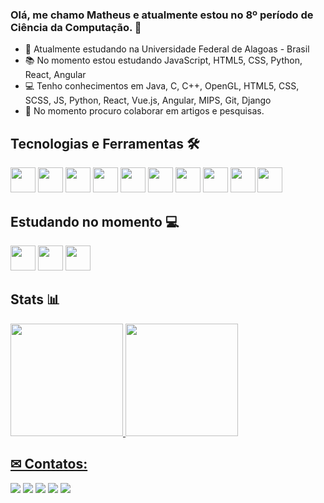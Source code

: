 ### Olá, me chamo Matheus e atualmente estou no 8º período de Ciência da Computação. 👋



- 🔭 Atualmente estudando na Universidade Federal de Alagoas - Brasil
- 📚 No momento estou estudando JavaScript, HTML5, CSS, Python, React, Angular
- 💻 Tenho conhecimentos em Java, C, C++, OpenGL, HTML5, CSS, SCSS, JS, Python, React, Vue.js, Angular, MIPS, Git, Django
- 👯 No momento procuro colaborar em artigos e pesquisas.

## Tecnologias e Ferramentas 🛠 

<img src="https://cdn.jsdelivr.net/gh/devicons/devicon/icons/angularjs/angularjs-plain.svg" width="40" height="40"/>  <img src="https://cdn.jsdelivr.net/gh/devicons/devicon/icons/react/react-original.svg" width="40" height="40"/>  <img src="https://cdn.jsdelivr.net/gh/devicons/devicon/icons/github/github-original.svg" width="40" height="40"/>  <img src="https://cdn.jsdelivr.net/gh/devicons/devicon/icons/git/git-original-wordmark.svg" width="40" height="40"/>  <img src="https://cdn.jsdelivr.net/gh/devicons/devicon/icons/java/java-original-wordmark.svg" width="40" height="40"/>  <img src="https://cdn.jsdelivr.net/gh/devicons/devicon/icons/linux/linux-original.svg" width="40" height="40"/>  <img src="https://cdn.jsdelivr.net/gh/devicons/devicon/icons/javascript/javascript-original.svg" width="40" height="40"/>  <img src="https://cdn.jsdelivr.net/gh/devicons/devicon/icons/html5/html5-plain-wordmark.svg" width="40" height="40"/>  <img src="https://cdn.jsdelivr.net/gh/devicons/devicon/icons/django/django-plain-wordmark.svg" width="40" height="40"/>  <img src="https://cdn.jsdelivr.net/gh/devicons/devicon/icons/python/python-original.svg" width="40" height="40"/>

## Estudando no momento 💻

<img src="https://cdn.jsdelivr.net/gh/devicons/devicon/icons/angularjs/angularjs-plain.svg" width="40" height="40"/>  <img src="https://cdn.jsdelivr.net/gh/devicons/devicon/icons/react/react-original.svg" width="40" height="40"/>  <img src="https://cdn.jsdelivr.net/gh/devicons/devicon/icons/typescript/typescript-original.svg" width="40" height="40"/>

## Stats 📊

<a href="https://github.com/PomboObeso">
<img height="180em" src="https://github-readme-stats.vercel.app/api/top-langs/?username=PomboObeso&layout=compact&langs_count=7&theme=dracula"/>
<img height="180em" src="https://github-readme-stats.vercel.app/api?username=PomboObeso&show_icons=true&theme=dracula&include_all_commits=true&count_private=true"/>
</div>

## ✉ Contatos:

<div>
<a href="https://www.youtube.com/c/ChatoGamer" target="_blank"><img src="https://img.shields.io/badge/YouTube-FF0000?style=for-the-badge&logo=youtube&logoColor=white" target="_blank"></a>
<a href="https://www.instagram.com/matheus_g1998/" target="_blank"><img src="https://img.shields.io/badge/-Instagram-%23E4405F?style=for-the-badge&logo=instagram&logoColor=white" target="_blank"></a>
<a href="https://www.twitch.tv/nameless_matt" target="_blank"><img src="https://img.shields.io/badge/Twitch-9146FF?style=for-the-badge&logo=twitch&logoColor=white" target="_blank"></a>
<a href = "mailto:contato@matheus.gomes789"><img src="https://img.shields.io/badge/Gmail-D14836?style=for-the-badge&logo=gmail&logoColor=white" target="_blank"></a>
<a href="https://www.linkedin.com/in/matheus-g-710081115/" target="_blank"><img src="https://img.shields.io/badge/-LinkedIn-%230077B5?style=for-the-badge&logo=linkedin&logoColor=white" target="_blank"></a>   
</div>

